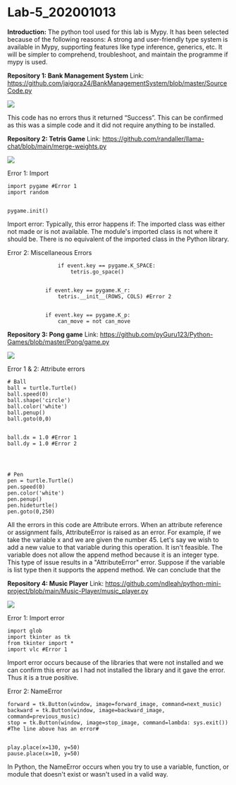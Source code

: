 # Lab-5_202001013

**Introduction:**
The python tool used for this lab is Mypy.
It has been selected because of the following reasons: 
A strong and user-friendly type system is available in Mypy, supporting features like type inference, generics, etc. It will be simpler to comprehend, troubleshoot, and maintain the programme if mypy is used.

**Repository 1: Bank Management System**
Link: https://github.com/jaigora24/BankManagementSystem/blob/master/SourceCode.py

<img src="https://user-images.githubusercontent.com/99882265/225285392-7d9f105d-b968-4668-8b54-7328c214b8b1.png">

This code has no errors thus it returned “Success”. This can be confirmed as this was a simple code and it did not require anything to be installed.

**Repository 2: Tetris Game**
Link: https://github.com/randaller/llama-chat/blob/main/merge-weights.py

<img src="https://user-images.githubusercontent.com/99882265/225286123-fb660baa-43e4-4e2c-946d-00076436e802.png">

Error 1: Import
```
import pygame #Error 1
import random


pygame.init()
```

Import error: Typically, this error happens if:
The imported class was either not made or is not available.
The module's imported class is not where it should be.
There is no equivalent of the imported class in the Python library.


Error 2: Miscellaneous Errors
```
                if event.key == pygame.K_SPACE:
                    tetris.go_space()


            if event.key == pygame.K_r:
                tetris.__init__(ROWS, COLS) #Error 2


            if event.key == pygame.K_p:
                can_move = not can_move
```

**Repository 3: Pong game**
Link: https://github.com/pyGuru123/Python-Games/blob/master/Pong/game.py

<img src="https://user-images.githubusercontent.com/99882265/225286986-fc789a9c-6261-430a-85cc-c79e98324886.png">

Error 1 & 2: Attribute errors
```
# Ball
ball = turtle.Turtle()
ball.speed(0)
ball.shape('circle')
ball.color('white')
ball.penup()
ball.goto(0,0)


ball.dx = 1.0 #Error 1
ball.dy = 1.0 #Error 2




# Pen
pen = turtle.Turtle()
pen.speed(0)
pen.color('white')
pen.penup()
pen.hideturtle()
pen.goto(0,250)
```
All the errors in this code are Attribute errors.
When an attribute reference or assignment fails, AttributeError is raised as an error. For example, if we take the variable x and we are given the number 45. Let's say we wish to add a new value to that variable during this operation. It isn't feasible. The variable does not allow the append method because it is an integer type. This type of issue results in a "AttributeError" error.  Suppose if the variable is list type then it supports the append method.
We can conclude that the 

**Repository 4: Music Player**
Link: https://github.com/ndleah/python-mini-project/blob/main/Music-Player/music_player.py

<img src="https://user-images.githubusercontent.com/99882265/225287723-d2bf8662-8251-4980-9e26-83bcafea73f0.png">

Error 1: Import error
```
import glob
import tkinter as tk
from tkinter import *
import vlc #Error 1
```

Import error occurs because of the libraries that were not installed and we can confirm this error as I had not installed the library and it gave the error. Thus it is a true positive.

Error 2: NameError
```
forward = tk.Button(window, image=forward_image, command=next_music)
backward = tk.Button(window, image=backward_image, command=previous_music)
stop = tk.Button(window, image=stop_image, command=lambda: sys.exit()) 
#The line above has an error#


play.place(x=130, y=50)
pause.place(x=10, y=50)
```
In Python, the NameError occurs when you try to use a variable, function, or module that doesn't exist or wasn't used in a valid way.
